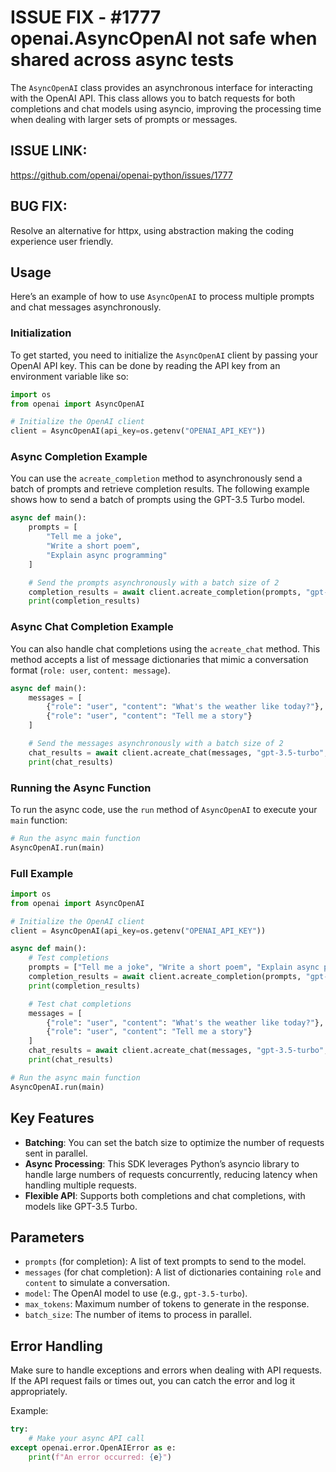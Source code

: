 # ISSUE FIX - #1777 openai.AsyncOpenAI not safe when shared across async tests 

The `AsyncOpenAI` class provides an asynchronous interface for interacting with the OpenAI API. This class allows you to batch requests for both completions and chat models using asyncio, improving the processing time when dealing with larger sets of prompts or messages.

## ISSUE LINK:
https://github.com/openai/openai-python/issues/1777

## BUG FIX: 
Resolve an alternative for httpx, using abstraction making the coding experience user friendly.

## Usage

Here’s an example of how to use `AsyncOpenAI` to process multiple prompts and chat messages asynchronously.

### Initialization

To get started, you need to initialize the `AsyncOpenAI` client by passing your OpenAI API key. This can be done by reading the API key from an environment variable like so:

```python
import os
from openai import AsyncOpenAI

# Initialize the OpenAI client
client = AsyncOpenAI(api_key=os.getenv("OPENAI_API_KEY"))
```

### Async Completion Example

You can use the `acreate_completion` method to asynchronously send a batch of prompts and retrieve completion results. The following example shows how to send a batch of prompts using the GPT-3.5 Turbo model.

```python
async def main():
    prompts = [
        "Tell me a joke",
        "Write a short poem",
        "Explain async programming"
    ]

    # Send the prompts asynchronously with a batch size of 2
    completion_results = await client.acreate_completion(prompts, "gpt-3.5-turbo", max_tokens=50, batch_size=2)
    print(completion_results)
```

### Async Chat Completion Example

You can also handle chat completions using the `acreate_chat` method. This method accepts a list of message dictionaries that mimic a conversation format (`role: user`, `content: message`).

```python
async def main():
    messages = [
        {"role": "user", "content": "What's the weather like today?"},
        {"role": "user", "content": "Tell me a story"}
    ]

    # Send the messages asynchronously with a batch size of 2
    chat_results = await client.acreate_chat(messages, "gpt-3.5-turbo", max_tokens=50, batch_size=2)
    print(chat_results)
```

### Running the Async Function

To run the async code, use the `run` method of `AsyncOpenAI` to execute your `main` function:

```python
# Run the async main function
AsyncOpenAI.run(main)
```

### Full Example

```python
import os
from openai import AsyncOpenAI

# Initialize the OpenAI client
client = AsyncOpenAI(api_key=os.getenv("OPENAI_API_KEY"))

async def main():
    # Test completions
    prompts = ["Tell me a joke", "Write a short poem", "Explain async programming"]
    completion_results = await client.acreate_completion(prompts, "gpt-3.5-turbo", max_tokens=50, batch_size=2)
    print(completion_results)

    # Test chat completions
    messages = [
        {"role": "user", "content": "What's the weather like today?"},
        {"role": "user", "content": "Tell me a story"}
    ]
    chat_results = await client.acreate_chat(messages, "gpt-3.5-turbo", max_tokens=50, batch_size=2)
    print(chat_results)

# Run the async main function
AsyncOpenAI.run(main)
```

## Key Features

- **Batching**: You can set the batch size to optimize the number of requests sent in parallel.
- **Async Processing**: This SDK leverages Python’s asyncio library to handle large numbers of requests concurrently, reducing latency when handling multiple requests.
- **Flexible API**: Supports both completions and chat completions, with models like GPT-3.5 Turbo.

## Parameters

- `prompts` (for completion): A list of text prompts to send to the model.
- `messages` (for chat completion): A list of dictionaries containing `role` and `content` to simulate a conversation.
- `model`: The OpenAI model to use (e.g., `gpt-3.5-turbo`).
- `max_tokens`: Maximum number of tokens to generate in the response.
- `batch_size`: The number of items to process in parallel.

## Error Handling

Make sure to handle exceptions and errors when dealing with API requests. If the API request fails or times out, you can catch the error and log it appropriately.

Example:

```python
try:
    # Make your async API call
except openai.error.OpenAIError as e:
    print(f"An error occurred: {e}")
```